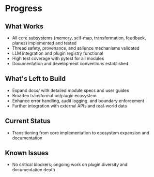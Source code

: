 # Progress

## What Works
- All core subsystems (memory, self-map, transformation, feedback, planes) implemented and tested
- Thread safety, provenance, and salience mechanisms validated
- LLM integration and plugin registry functional
- High test coverage with pytest for all modules
- Documentation and development conventions established

## What's Left to Build
- Expand docs/ with detailed module specs and user guides
- Broaden transformation/plugin ecosystem
- Enhance error handling, audit logging, and boundary enforcement
- Further integration with external APIs and real-world data

## Current Status
- Transitioning from core implementation to ecosystem expansion and documentation

## Known Issues
- No critical blockers; ongoing work on plugin diversity and documentation depth
